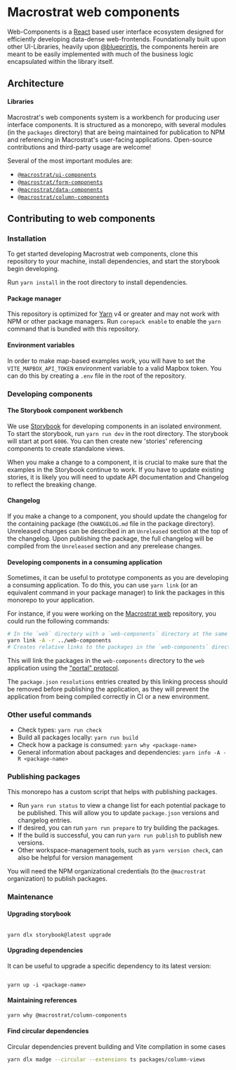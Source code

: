 # Macrostrat web components

Web-Components is a [React](https://reactjs.org/) based user interface ecosystem
designed for efficiently developing data-dense web-frontends. Foundationally
built upon other UI-Libraries, heavily upon
[@blueprintjs](https://github.com/palantir/blueprint), the components herein are
meant to be easily implemented with much of the business logic encapsulated
within the library itself.

## Architecture

#### Libraries

Macrostrat's web components system is a workbench for producing user interface
components. It is structured as a monorepo, with several modules (in the
`packages` directory) that are being maintained for publication to NPM and
referencing in Macrostrat's user-facing applications. Open-source contributions
and third-party usage are welcome!

Several of the most important modules are:

- [`@macrostrat/ui-components`](https://www.npmjs.com/package/@macrostrat/ui-components)
- [`@macrostrat/form-components`](https://www.npmjs.com/package/@macrostrat/form-components)
- [`@macrostrat/data-components`](https://www.npmjs.com/package/@macrostrat/data-components)
- [`@macrostrat/column-components`](https://www.npmjs.com/package/@macrostrat/column-components)

## Contributing to web components

### Installation

To get started developing Macrostrat web components, clone this repository to
your machine, install dependencies, and start the storybook begin developing.

Run `yarn install` in the root directory to install dependencies.

#### Package manager

This repository is optimized for [Yarn](https://yarnpkg.com/) v4 or greater and
may not work with NPM or other package managers. Run `corepack enable` to enable
the `yarn` command that is bundled with this repository.

#### Environment variables

In order to make map-based examples work, you will have to set the
`VITE_MAPBOX_API_TOKEN` environment variable to a valid Mapbox token. You can do
this by creating a `.env` file in the root of the repository.

### Developing components

#### The Storybook component workbench

We use [Storybook](https://storybook.js.org/) for developing components in an
isolated environment. To start the storybook, run `yarn run dev` in the root
directory. The storybook will start at port `6006`. You can then create new
'stories' referencing components to create standalone views.

When you make a change to a component, it is crucial to make sure that the
examples in the Storybook continue to work. If you have to update existing
stories, it is likely you will need to update API documentation and Changelog to
reflect the breaking change.

#### Changelog

If you make a change to a component, you should update the changelog for the
containing package (the `CHANGELOG.md` file in the package directory).
Unreleased changes can be described in an `Unreleased` section at the top of the
changelog. Upon publishing the package, the full changelog will be compiled from
the `Unreleased` section and any prerelease changes.

#### Developing components in a consuming application

Sometimes, it can be useful to prototype components as you are developing a
consuming application. To do this, you can use `yarn link` (or an equivalent
command in your package manager) to link the packages in this monorepo to your
application.

For instance, if you were working on the
[Macrostrat web](https://github.com/UW-Macrostrat/web) repository, you could run
the following commands:

```sh
# In the `web` directory with a `web-components` directory at the same level
yarn link -A -r ../web-components
# Creates relative links to the packages in the `web-components` directory
```

This will link the packages in the `web-components` directory to the `web`
application using the ["portal" protocol](https://yarnpkg.com/protocol/portal).

The `package.json` `resolutions` entries created by this linking process should
be removed before publishing the application, as they will prevent the
application from being compiled correctly in CI or a new environment.

### Other useful commands

- Check types: `yarn run check`
- Build all packages locally: `yarn run build`
- Check how a package is consumed: `yarn why <package-name>`
- General information about packages and dependencies:
  `yarn info -A -R <package-name>`

### Publishing packages

This monorepo has a custom script that helps with publishing packages.

- Run `yarn run status` to view a change list for each potential package to be
  published. This will allow you to update `package.json` versions and changelog
  entries.
- If desired, you can run `yarn run prepare` to try building the packages.
- If the build is successful, you can run `yarn run publish` to publish new
  versions.
- Other workspace-management tools, such as `yarn version check`, can also be
  helpful for version management

You will need the NPM organizational credentials (to the `@macrostrat`
organization) to publish packages.

### Maintenance

#### Upgrading storybook

```

yarn dlx storybook@latest upgrade

```

#### Upgrading dependencies

It can be useful to upgrade a specific dependency to its latest version:

```

yarn up -i <package-name>

```

#### Maintaining references

```sh
yarn why @macrostrat/column-components
```

#### Find circular dependencies

Circular dependencies prevent building and Vite compilation in some cases

```sh
yarn dlx madge --circular --extensions ts packages/column-views
```
